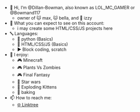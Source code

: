 - 👋 Hi, I’m @Dillan-Bowman, also known as LOL_MC_GAMER or @Bowmand117
  - owner of 🐱 max, 🐱 bella, and 🐶 izzy
- 👀 What you can expect to see on this account:
  - i may create some HTML/CSS/JS projects here
- 🔤 Languages:
  - 🐍 python (Basics)
  - 📝 HTML/CSS/JS (Basics)
  - ▶️ Block coding, scratch
- 💞️ I enjoy:
  - 🎮 Minecraft
  - 🎮 Plants Vs Zombies
  - 🎮 Final Fantasy
  - 🎥 Star wars
  - 🎴 Exploding Kittens
  - 🍰 baking
- 📫 How to reach me:
  - [🌐 Linktree](https://linktr.ee/dillanbowman)


<!---
Dillan-Bowman/Dillan-Bowman is a ✨ special ✨ repository because its `README.md` (this file) appears on your GitHub profile.
You can click the Preview link to take a look at your changes.
--->
